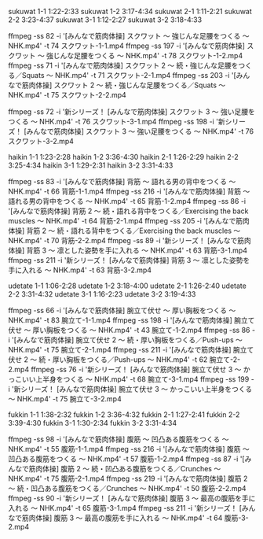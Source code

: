 sukuwat 1-1 1:22-2:33
sukuwat 1-2 3:17-4:34
sukuwat 2-1 1:11-2:21
sukuwat 2-2 3:23-4:37
sukuwat 3-1 1:12-2:27
sukuwat 3-2 3:18-4:33

ffmpeg -ss 82 -i '[みんなで筋肉体操] スクワット ～ 強じんな足腰をつくる ～  NHK.mp4' -t 74 スクワット-1-1.mp4
ffmpeg -ss 197 -i '[みんなで筋肉体操] スクワット ～ 強じんな足腰をつくる ～  NHK.mp4' -t 78 スクワット-1-2.mp4
ffmpeg -ss 71 -i '[みんなで筋肉体操] スクワット 2 ～ 続・強じんな足腰をつくる／Squats ～  NHK.mp4' -t 71 スクワット-2-1.mp4
ffmpeg -ss 203 -i '[みんなで筋肉体操] スクワット 2 ～ 続・強じんな足腰をつくる／Squats ～  NHK.mp4' -t 75 スクワット-2-2.mp4

ffmpeg -ss 72 -i '新シリーズ！ [みんなで筋肉体操] スクワット 3 ～ 強い足腰をつくる ～  NHK.mp4' -t 76 スクワット-3-1.mp4
ffmpeg -ss 198 -i '新シリーズ！ [みんなで筋肉体操] スクワット 3 ～ 強い足腰をつくる ～  NHK.mp4' -t 76 スクワット-3-2.mp4

haikin 1-1 1:23-2:28
haikin 1-2 3:36-4:30
haikin 2-1 1:26-2:29
haikin 2-2 3:25-4:34
haikin 3-1 1:29-2:31
haikin 3-2 3:31-4:33

ffmpeg -ss 83 -i '[みんなで筋肉体操] 背筋 ～ 語れる男の背中をつくる ～  NHK.mp4' -t 66 背筋-1-1.mp4
ffmpeg -ss 216 -i '[みんなで筋肉体操] 背筋 ～ 語れる男の背中をつくる ～  NHK.mp4' -t 65 背筋-1-2.mp4
ffmpeg -ss 86 -i '[みんなで筋肉体操] 背筋 2 ～ 続・語れる背中をつくる／Exercising the back muscles ～  NHK.mp4' -t 64 背筋-2-1.mp4
ffmpeg -ss 205 -i '[みんなで筋肉体操] 背筋 2 ～ 続・語れる背中をつくる／Exercising the back muscles ～  NHK.mp4' -t 70 背筋-2-2.mp4
ffmpeg -ss 89 -i '新シリーズ！ [みんなで筋肉体操] 背筋 3 ～ 凛とした姿勢を手に入れる ～  NHK.mp4' -t 63 背筋-3-1.mp4
ffmpeg -ss 211 -i '新シリーズ！ [みんなで筋肉体操] 背筋 3 ～ 凛とした姿勢を手に入れる ～  NHK.mp4' -t 63 背筋-3-2.mp4

udetate 1-1 1:06-2:28
udetate 1-2 3:18-4:00
udetate 2-1 1:26-2:40
udetate 2-2 3:31-4:32
udetate 3-1 1:16-2:23
udetate 3-2 3:19-4:33

ffmpeg -ss 66 -i '[みんなで筋肉体操] 腕立て伏せ ～ 厚い胸板をつくる ～  NHK.mp4' -t 83 腕立て-1-1.mp4
ffmpeg -ss 198 -i '[みんなで筋肉体操] 腕立て伏せ ～ 厚い胸板をつくる ～  NHK.mp4' -t 43 腕立て-1-2.mp4
ffmpeg -ss 86 -i '[みんなで筋肉体操] 腕立て伏せ 2 ～ 続・厚い胸板をつくる／Push-ups ～  NHK.mp4' -t 75 腕立て-2-1.mp4
ffmpeg -ss 211 -i '[みんなで筋肉体操] 腕立て伏せ 2 ～ 続・厚い胸板をつくる／Push-ups ～  NHK.mp4' -t 62 腕立て-2-2.mp4
ffmpeg -ss 76 -i '新シリーズ！ [みんなで筋肉体操] 腕立て伏せ 3 ～ かっこいい上半身をつくる ～  NHK.mp4' -t 68 腕立て-3-1.mp4
ffmpeg -ss 199 -i '新シリーズ！ [みんなで筋肉体操] 腕立て伏せ 3 ～ かっこいい上半身をつくる ～  NHK.mp4' -t 75 腕立て-3-2.mp4

fukkin 1-1 1:38-2:32
fukkin 1-2 3:36-4:32
fukkin 2-1 1:27-2:41
fukkin 2-2 3:39-4:30
fukkin 3-1 1:30-2:34
fukkin 3-2 3:31-4:34

ffmpeg -ss 98 -i '[みんなで筋肉体操] 腹筋 ～ 凹凸ある腹筋をつくる ～  NHK.mp4' -t 55 腹筋-1-1.mp4
ffmpeg -ss 216 -i '[みんなで筋肉体操] 腹筋 ～ 凹凸ある腹筋をつくる ～  NHK.mp4' -t 57 腹筋-1-2.mp4
ffmpeg -ss 87 -i '[みんなで筋肉体操] 腹筋 2 ～ 続・凹凸ある腹筋をつくる／Crunches ～ NHK.mp4' -t 75 腹筋-2-1.mp4
ffmpeg -ss 219 -i '[みんなで筋肉体操] 腹筋 2 ～ 続・凹凸ある腹筋をつくる／Crunches ～ NHK.mp4' -t 50 腹筋-2-2.mp4
ffmpeg -ss 90 -i '新シリーズ！ [みんなで筋肉体操] 腹筋 3 ～ 最高の腹筋を手に入れる ～  NHK.mp4' -t 65 腹筋-3-1.mp4
ffmpeg -ss 211 -i '新シリーズ！ [みんなで筋肉体操] 腹筋 3 ～ 最高の腹筋を手に入れる ～  NHK.mp4' -t 64 腹筋-3-2.mp4